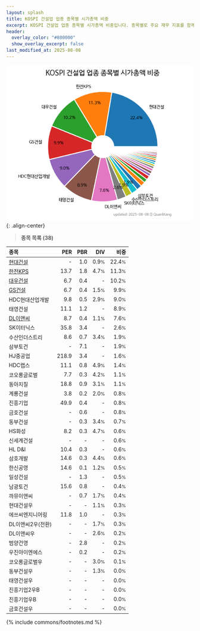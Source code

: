 ```yaml
---
layout: splash
title: KOSPI 건설업 업종 종목별 시가총액 비중
excerpt: KOSPI 건설업 업종 종목별 시가총액 비중입니다. 종목별로 주요 재무 지표를 함께 표시합니다.
header:
  overlay_color: "#800000"
  show_overlay_excerpt: false
last_modified_at: 2025-08-08
---
```



![KOSPI 건설업 업종 종목별 시가총액 비중](/stats/sector/images/kospi_업종_건설업_종목.png){: .align-center}


> **종목 목록 (38)**<a id="list"></a>

| **종목** | **PER** | **PBR** | **DIV** | **비중** |
| :------- | ------: | ------: | ------: | -------: |
| [현대건설](/000720/) | - | 1.0 | 0.9<small>%</small> | 22.4<small>%</small> |
| [한전KPS](/051600/) | 13.7 | 1.8 | 4.7<small>%</small> | 11.3<small>%</small> |
| [대우건설](/047040/) | 6.7 | 0.4 | - | 10.2<small>%</small> |
| [GS건설](/006360/) | 6.7 | 0.4 | 1.5<small>%</small> | 9.9<small>%</small> |
| HDC현대산업개발 | 9.8 | 0.5 | 2.9<small>%</small> | 9.0<small>%</small> |
| 태영건설 | 11.1 | 1.2 | - | 8.9<small>%</small> |
| [DL이앤씨](/375500/) | 8.7 | 0.4 | 1.1<small>%</small> | 7.6<small>%</small> |
| SK이터닉스 | 35.8 | 3.4 | - | 2.6<small>%</small> |
| 수산인더스트리 | 8.6 | 0.7 | 3.4<small>%</small> | 1.9<small>%</small> |
| 삼부토건 | - | 7.1 | - | 1.9<small>%</small> |
| HJ중공업 | 218.9 | 3.4 | - | 1.6<small>%</small> |
| HDC랩스 | 11.1 | 0.8 | 4.9<small>%</small> | 1.4<small>%</small> |
| 코오롱글로벌 | 7.7 | 0.3 | 4.2<small>%</small> | 1.1<small>%</small> |
| 동아지질 | 18.8 | 0.9 | 3.1<small>%</small> | 1.1<small>%</small> |
| 계룡건설 | 3.8 | 0.2 | 2.0<small>%</small> | 0.8<small>%</small> |
| 진흥기업 | 49.9 | 0.4 | - | 0.8<small>%</small> |
| 금호건설 | - | 0.6 | - | 0.8<small>%</small> |
| 동부건설 | - | 0.3 | 3.4<small>%</small> | 0.7<small>%</small> |
| HS화성 | 8.2 | 0.3 | 4.7<small>%</small> | 0.6<small>%</small> |
| 신세계건설 | - | - | - | 0.6<small>%</small> |
| HL D&I | 10.4 | 0.3 | - | 0.6<small>%</small> |
| 삼호개발 | 14.6 | 0.3 | 4.4<small>%</small> | 0.6<small>%</small> |
| 한신공영 | 14.6 | 0.1 | 1.2<small>%</small> | 0.5<small>%</small> |
| 일성건설 | - | 1.3 | - | 0.5<small>%</small> |
| 남광토건 | 15.6 | 0.8 | - | 0.4<small>%</small> |
| 까뮤이앤씨 | - | 0.7 | 1.7<small>%</small> | 0.4<small>%</small> |
| 현대건설우 | - | - | 1.1<small>%</small> | 0.3<small>%</small> |
| 에쓰씨엔지니어링 | 11.8 | 1.0 | - | 0.3<small>%</small> |
| DL이앤씨2우(전환) | - | - | 1.7<small>%</small> | 0.3<small>%</small> |
| DL이앤씨우 | - | - | 2.6<small>%</small> | 0.2<small>%</small> |
| 범양건영 | - | 2.8 | - | 0.2<small>%</small> |
| 우진아이엔에스 | - | 0.2 | - | 0.2<small>%</small> |
| 코오롱글로벌우 | - | - | 3.0<small>%</small> | 0.1<small>%</small> |
| 동부건설우 | - | - | 1.3<small>%</small> | 0.0<small>%</small> |
| 태영건설우 | - | - | - | 0.0<small>%</small> |
| 진흥기업2우B | - | - | - | 0.0<small>%</small> |
| 진흥기업우B | - | - | - | 0.0<small>%</small> |
| 금호건설우 | - | - | - | 0.0<small>%</small> |

{% include commons/footnotes.md %}